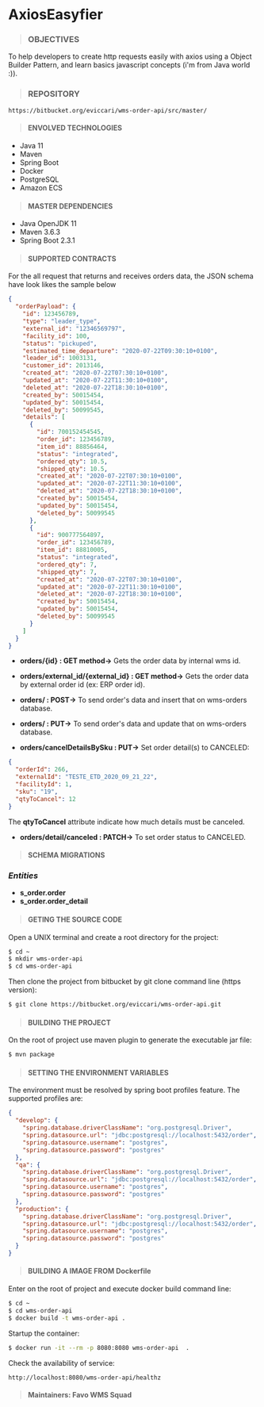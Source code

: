 # AxiosEasyfier

> ### OBJECTIVES

To help developers to create http requests easily with axios using a Object Builder Pattern, and learn basics javascript concepts (i'm from Java world :)).

> ### REPOSITORY

```https
https://bitbucket.org/eviccari/wms-order-api/src/master/
```

> #### ENVOLVED TECHNOLOGIES

- Java 11
- Maven
- Spring Boot
- Docker
- PostgreSQL
- Amazon ECS

> #### MASTER DEPENDENCIES

- Java OpenJDK 11
- Maven 3.6.3
- Spring Boot 2.3.1

> #### SUPPORTED CONTRACTS

For the all request that returns and receives orders data, the JSON schema have look likes the sample below

```json
{
  "orderPayload": {
    "id": 123456789,
    "type": "leader_type",
    "external_id": "12346569797",
    "facility_id": 100,
    "status": "pickuped",
    "estimated_time_departure": "2020-07-22T09:30:10+0100",
    "leader_id": 1003131,
    "customer_id": 2013146,
    "created_at": "2020-07-22T07:30:10+0100",
    "updated_at": "2020-07-22T11:30:10+0100",
    "deleted_at": "2020-07-22T18:30:10+0100",
    "created_by": 50015454,
    "updated_by": 50015454,
    "deleted_by": 50099545,
    "details": [
      {
        "id": 700152454545,
        "order_id": 123456789,
        "item_id": 88856464,
        "status": "integrated",
        "ordered_qty": 10.5,
        "shipped_qty": 10.5,
        "created_at": "2020-07-22T07:30:10+0100",
        "updated_at": "2020-07-22T11:30:10+0100",
        "deleted_at": "2020-07-22T18:30:10+0100",
        "created_by": 50015454,
        "updated_by": 50015454,
        "deleted_by": 50099545
      },
      {
        "id": 900777564897,
        "order_id": 123456789,
        "item_id": 88810005,
        "status": "integrated",
        "ordered_qty": 7,
        "shipped_qty": 7,
        "created_at": "2020-07-22T07:30:10+0100",
        "updated_at": "2020-07-22T11:30:10+0100",
        "deleted_at": "2020-07-22T18:30:10+0100",
        "created_by": 50015454,
        "updated_by": 50015454,
        "deleted_by": 50099545
      }
    ]
  }
}
```

- **orders/{id} : GET method->** Gets the order data by internal wms id.

- **orders/external_id/{external_id} : GET method->** Gets the order data by external order id (ex: ERP order id).

- **orders/ : POST->** To send order's data and insert that on wms-orders database.

- **orders/ : PUT->** To send order's data and update that on wms-orders database.

- **orders/cancelDetailsBySku : PUT->** Set order detail(s) to CANCELED:

```json
{
  "orderId": 266,
  "externalId": "TESTE_ETD_2020_09_21_22",
  "facilityId": 1,
  "sku": "19",
  "qtyToCancel": 12
}
```

The **qtyToCancel** attribute indicate how much details must be canceled.

- **orders/detail/canceled : PATCH->** To set order status to CANCELED.

> #### SCHEMA MIGRATIONS

### _Entities_

- **s_order.order**
- **s_order.order_detail**

> #### GETING THE SOURCE CODE

Open a UNIX terminal and create a root directory for the project:

```sh
$ cd ~
$ mkdir wms-order-api
$ cd wms-order-api
```

Then clone the project from bitbucket by git clone command line (https version):

```sh
$ git clone https://bitbucket.org/eviccari/wms-order-api.git
```

> #### BUILDING THE PROJECT

On the root of project use maven plugin to generate the executable jar file:

```sh
$ mvn package
```

> #### SETTING THE ENVIRONMENT VARIABLES

The environment must be resolved by spring boot profiles feature. The supported profiles are:

```json
{
  "develop": {
    "spring.database.driverClassName": "org.postgresql.Driver",
    "spring.datasource.url": "jdbc:postgresql://localhost:5432/order",
    "spring.datasource.username": "postgres",
    "spring.datasource.password": "postgres"
  },
  "qa": {
    "spring.database.driverClassName": "org.postgresql.Driver",
    "spring.datasource.url": "jdbc:postgresql://localhost:5432/order",
    "spring.datasource.username": "postgres",
    "spring.datasource.password": "postgres"
  },
  "production": {
    "spring.database.driverClassName": "org.postgresql.Driver",
    "spring.datasource.url": "jdbc:postgresql://localhost:5432/order",
    "spring.datasource.username": "postgres",
    "spring.datasource.password": "postgres"
  }
}
```

> #### BUILDING A IMAGE FROM Dockerfile

Enter on the root of project and execute docker build command line:

```sh
$ cd ~
$ cd wms-order-api
$ docker build -t wms-order-api .
```

Startup the container:

```sh
$ docker run -it --rm -p 8080:8080 wms-order-api  .
```

Check the availability of service:

```
http://localhost:8080/wms-order-api/healthz
```

> #### Maintainers: Favo WMS Squad
